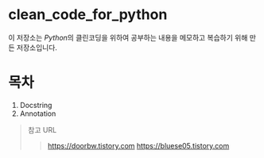 # clean_code_for_python
이 저장소는 *Python*의 클린코딩을 위하여 공부하는 내용을 메모하고 복습하기 위해 만든 저장소입니다.

# 목차
1. Docstring
2. Annotation

> 참고 URL
> > https://doorbw.tistory.com
> > https://bluese05.tistory.com


